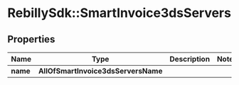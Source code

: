 # RebillySdk::SmartInvoice3dsServers

## Properties
Name | Type | Description | Notes
------------ | ------------- | ------------- | -------------
**name** | **AllOfSmartInvoice3dsServersName** |  | 

